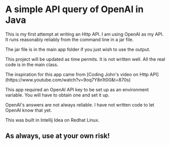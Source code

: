 # A simple API query of OpenAI in Java

<p>This is my first attempt at writing an Http API.  I am
using OpenAI as my API.  It runs reasonably reliably from 
the command line in a jar file.</p>

<p>The jar file is in the main app folder if you just wish 
to use the output.</p>

<p>This project will be updated as time permits.  It is not 
written well.  All the real code is in the main class.</p>

<p>The inspiration for this app came from [Coding John's video 
on Http API](https://www.youtube.com/watch?v=9oq7Y8n1t00&t=870s)</p>

<p>This app required an OpenAI API key to be set up as an 
environment variable.  You will have to obtain one and set it up.</p>

<p>OpenAI's answers are not always reliable.  I have not written code 
to let OpenAI know that yet.</p>

<p>This was built in Intellij Idea on Redhat Linux.</p>

## As always, use at your own risk!